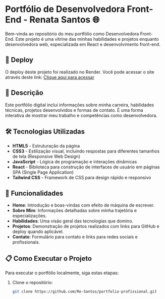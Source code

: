 # Portfólio de Desenvolvedora Front-End - Renata Santos 🌐

Bem-vinda ao repositório do meu portfólio como Desenvolvedora Front-End. Este projeto é uma vitrine das minhas habilidades e projetos enquanto desenvolvedora web, especializada em React e desenvolvimento front-end.

## 🚀 Deploy

O deploy deste projeto foi realizado no Render. Você pode acessar o site através deste link: [Clique aqui para acessar](https://meuportfolio-render.com)

## 📖 Descrição

Este portfólio digital inclui informações sobre minha carreira, habilidades técnicas, projetos desenvolvidos e formas de contato. É uma forma interativa de mostrar meu trabalho e competências como desenvolvedora.

## 🛠 Tecnologias Utilizadas

- **HTML5** - Estruturação da página
- **CSS3** - Estilização visual, incluindo respostas para diferentes tamanhos de tela (Responsive Web Design)
- **JavaScript** - Lógica de programação e interações dinâmicas
- **React** - Biblioteca para construção de interfaces de usuário em páginas SPA (Single Page Application)
- **Tailwind CSS** - Framework de CSS para design rápido e responsivo

## 🌟 Funcionalidades

- **Home**: Introdução e boas-vindas com efeito de máquina de escrever.
- **Sobre Mim**: Informações detalhadas sobre minha trajetória e especializações.
- **Habilidades**: Uma visão geral das tecnologias que domino.
- **Projetos**: Demonstração de projetos realizados com links para GitHub e deploy quando aplicável.
- **Contato**: Formulário para contato e links para redes sociais e profissionais.

## 📋 Como Executar o Projeto

Para executar o portfólio localmente, siga estas etapas:

1. Clone o repositório:
   ```bash
   git clone https://github.com/Re-Santos/portfolio-profissional.git
